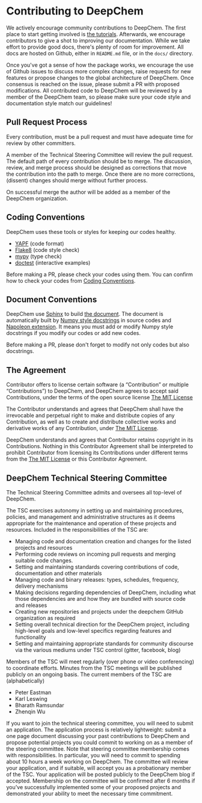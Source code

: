 # Contributing to DeepChem

We actively encourage community contributions to DeepChem. The first place to start getting involved is [the tutorials](https://deepchem.readthedocs.io/en/latest/get_started/tutorials.html). Afterwards, we encourage contributors to give a shot to improving our documentation. While we take effort to provide good docs, there's plenty of room for improvement. All docs are hosted on Github, either in `README.md` file, or in the `docs/` directory.

Once you've got a sense of how the package works, we encourage the use of Github issues to discuss more complex changes, raise requests for new features or propose changes to the global architecture of DeepChem. Once consensus is reached on the issue, please submit a PR with proposed modifications. All contributed code to DeepChem will be reviewed by a member of the DeepChem team, so please make sure your code style and documentation style match our guidelines!

## Pull Request Process

Every contribution, must be a pull request and must have adequate time for review by other committers.

A member of the Technical Steering Committee will review the pull request. The default path of every contribution should be to merge. The discussion, review, and merge process should be designed as corrections that move the contribution into the path to merge. Once there are no more corrections, (dissent) changes should merge without further process.

On successful merge the author will be added as a member of the DeepChem organization.

## Coding Conventions

DeepChem uses these tools or styles for keeping our codes healthy.

- [YAPF](https://github.com/google/yapf) (code format)
- [Flake8](https://flake8.pycqa.org/en/latest/) (code style check)
- [mypy](http://mypy-lang.org/) (type check)
- [doctest](https://docs.python.org/3/library/doctest.html) (interactive examples)

Before making a PR, please check your codes using them.
You can confirm how to check your codes from [Coding Conventions](https://deepchem.readthedocs.io/en/latest/development_guide/coding.html).

## Document Conventions

DeepChem use [Sphinx](https://www.sphinx-doc.org/en/master/) to build [the document](https://deepchem.readthedocs.io/en/latest/index.html).
The document is automatically built by [Numpy style docstrings](https://numpydoc.readthedocs.io/en/latest/format.html#numpydoc-docstring-guide) in source codes and [Napoleon extension](http://www.sphinx-doc.org/en/stable/ext/napoleon.html).
It means you must add or modify Numpy style docstrings if you modify our codes or add new codes.

Before making a PR, please don't forget to modify not only codes but also docstrings.

## The Agreement

Contributor offers to license certain software (a “Contribution” or multiple “Contributions”) to DeepChem, and DeepChem agrees to accept said Contributions, under the terms of the open source license [The MIT License](https://opensource.org/licenses/MIT)

The Contributor understands and agrees that DeepChem shall have the irrevocable and perpetual right to make and distribute copies of any Contribution, as well as to create and distribute collective works and derivative works of any Contribution, under [The MIT License](https://opensource.org/licenses/MIT).

DeepChem understands and agrees that Contributor retains copyright in its Contributions. Nothing in this Contributor Agreement shall be interpreted to prohibit Contributor from licensing its Contributions under different terms from the [The MIT License](https://opensource.org/licenses/MIT) or this Contributor Agreement.

## DeepChem Technical Steering Committee

The Technical Steering Committee admits and oversees all top-level of DeepChem.

The TSC exercises autonomy in setting up and maintaining procedures, policies, and management and administrative structures as it deems appropriate for the maintenance and operation of these projects and resources.
Included in the responsibilities of the TSC are:

* Managing code and documentation creation and changes for the listed projects and resources
* Performing code reviews on incoming pull requests and merging suitable code changes.
* Setting and maintaining standards covering contributions of code, documentation and other materials
* Managing code and binary releases: types, schedules, frequency, delivery mechanisms
* Making decisions regarding dependencies of DeepChem, including what those dependencies are and how they are bundled with source code and releases
* Creating new repositories and projects under the deepchem GitHub organization as required
* Setting overall technical direction for the DeepChem project, including high-level goals and low-level specifics regarding features and functionality
* Setting and maintaining appropriate standards for community discourse via the various mediums under TSC control (gitter, facebook, blog)

Members of the TSC will meet regularly (over phone or video conferencing) to coordinate efforts. Minutes from the TSC meetings will be published publicly on an ongoing basis.
The current members of the TSC are (alphabetically)
* Peter Eastman
* Karl Leswing
* Bharath Ramsundar
* Zhenqin Wu

If you want to join the technical steering committee, you will need to submit an application. The application process is relatively lightweight: submit a one page document discussing your past contributions to DeepChem and propose potential projects you could commit to working on as a member of the steering committee. Note that steering committee membership comes with responsibilities. In particular, you will need to commit to spending about 10 hours a week working on DeepChem. The committee will review your application, and if suitable, will accept you as a probationary member of the TSC. Your application will be posted publicly to the DeepChem blog if accepted. Membership on the committee will be confirmed after 6 months if you’ve successfully implemented some of your proposed projects and demonstrated your ability to meet the necessary time commitment.
